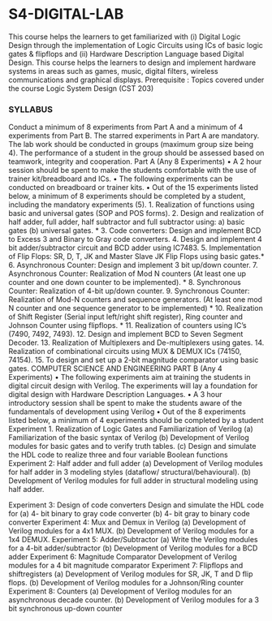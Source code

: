 # S4-DIGITAL-LAB
 This course helps the learners to get familiarized with (i) Digital Logic Design through the implementation of Logic Circuits using ICs of basic logic gates &amp; flipflops and (ii) Hardware Description Language based Digital Design. This course helps the learners to design and implement hardware systems in areas such as games, music, digital filters, wireless communications and graphical displays. Prerequisite : Topics covered under the course Logic System Design (CST 203) 
<h3>SYLLABUS</h3>
Conduct a minimum of 8 experiments from Part A and a minimum of 4 experiments from
Part B. The starred experiments in Part A are mandatory. The lab work should be conducted
in groups (maximum group size being 4). The performance of a student in the group should
be assessed based on teamwork, integrity and cooperation.
Part A (Any 8 Experiments)
• A 2 hour session should be spent to make the students comfortable with the use of
trainer kit/breadboard and ICs. • The following experiments can be conducted on breadboard or trainer kits. • Out of the 15 experiments listed below, a minimum of 8 experiments should be
completed by a student, including the mandatory experiments (5).
1. Realization of functions using basic and universal gates (SOP and POS forms).
2. Design and realization of half adder, full adder, half subtractor and full subtractor using:
a) basic gates (b) universal gates. *
3. Code converters: Design and implement BCD to Excess 3 and Binary to Gray code
converters.
4. Design and implement 4 bit adder/subtractor circuit and BCD adder using IC7483.
5. Implementation of Flip Flops: SR, D, T, JK and Master Slave JK Flip Flops using basic
gates.*
6. Asynchronous Counter: Design and implement 3 bit up/down counter.
7. Asynchronous Counter: Realization of Mod N counters (At least one up counter and one
down counter to be implemented). *
8. Synchronous Counter: Realization of 4-bit up/down counter.
9. Synchronous Counter: Realization of Mod-N counters and sequence generators. (At least
one mod N counter and one sequence generator to be implemented) *
10. Realization of Shift Register (Serial input left/right shift register), Ring counter and
Johnson Counter using flipflops. *
11. Realization of counters using IC’s (7490, 7492, 7493).
12. Design and implement BCD to Seven Segment Decoder.
13. Realization of Multiplexers and De-multiplexers using gates.
14. Realization of combinational circuits using MUX & DEMUX ICs (74150, 74154).
15. To design and set up a 2-bit magnitude comparator using basic gates.
COMPUTER SCIENCE AND ENGINEERING
PART B (Any 4 Experiments)
• The following experiments aim at training the students in digital circuit design with
Verilog. The experiments will lay a foundation for digital design with Hardware
Description Languages.
• A 3 hour introductory session shall be spent to make the students aware of the
fundamentals of development using Verilog
• Out of the 8 experiments listed below, a minimum of 4 experiments should be
completed by a student
Experiment 1. Realization of Logic Gates and Familiarization of Verilog
(a) Familiarization of the basic syntax of Verilog
(b) Development of Verilog modules for basic gates and to verify truth tables.
(c) Design and simulate the HDL code to realize three and four variable Boolean
functions
Experiment 2: Half adder and full adder
(a) Development of Verilog modules for half adder in 3 modeling styles (dataflow/
structural/behavioural).
(b) Development of Verilog modules for full adder in structural modeling using half
adder.

Experiment 3: Design of code converters
Design and simulate the HDL code for
(a) 4- bit binary to gray code converter
(b) 4- bit gray to binary code converter
Experiment 4: Mux and Demux in Verilog
(a) Development of Verilog modules for a 4x1 MUX.
(b) Development of Verilog modules for a 1x4 DEMUX.
Experiment 5: Adder/Subtractor
(a) Write the Verilog modules for a 4-bit adder/subtractor
(b) Development of Verilog modules for a BCD adder
Experiment 6: Magnitude Comparator
Development of Verilog modules for a 4 bit magnitude comparator
Experiment 7: Flipflops and shiftregisters
(a) Development of Verilog modules for SR, JK, T and D flip flops.
(b) Development of Verilog modules for a Johnson/Ring counter
Experiment 8: Counters
(a) Development of Verilog modules for an asynchronous decade counter.
(b) Development of Verilog modules for a 3 bit synchronous up-down counter
